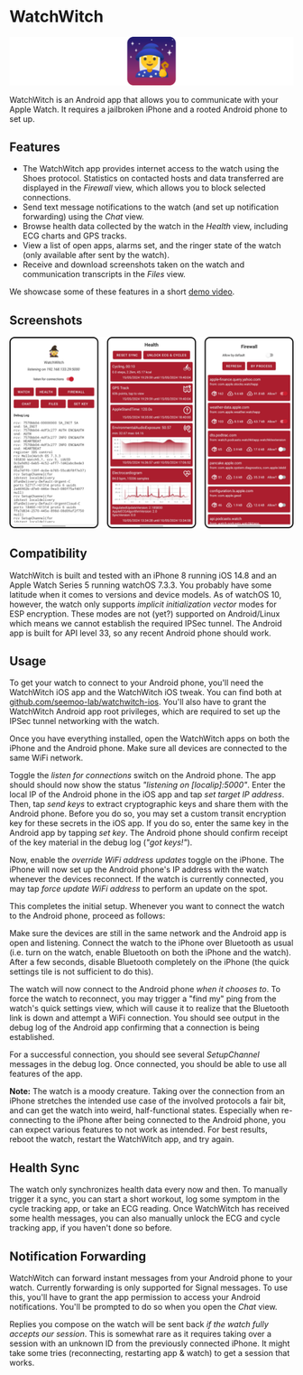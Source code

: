 # WatchWitch

![WatchWitch icon](img/banner.png)

WatchWitch is an Android app that allows you to communicate with your Apple Watch. It requires a jailbroken iPhone and a rooted Android phone to set up. 

## Features

* The WatchWitch app provides internet access to the watch using the Shoes protocol. Statistics on contacted hosts and data transferred are displayed in the *Firewall* view, which allows you to block selected connections.
* Send text message notifications to the watch (and set up notification forwarding) using the *Chat* view.
* Browse health data collected by the watch in the *Health* view, including ECG charts and GPS tracks.
* View a list of open apps, alarms set, and the ringer state of the watch (only available after sent by the watch).
* Receive and download screenshots taken on the watch and communication transcripts in the *Files* view.

We showcase some of these features in a short [demo video](https://streamable.com/k7878q).

## Screenshots

![Screenshots 1](img/screenshots-1.png)

## Compatibility

WatchWitch is built and tested with an iPhone 8 running iOS 14.8 and an Apple Watch Series 5 running watchOS 7.3.3. You probably have some latitude when it comes to versions and device models. As of watchOS 10, however, the watch only supports _implicit initialization vector_ modes for ESP encryption. These modes are not (yet?) supported on Android/Linux which means we cannot establish the required IPSec tunnel. The Android app is built for API level 33, so any recent Android phone should work.

## Usage

To get your watch to connect to your Android phone, you'll need the WatchWitch iOS app and the WatchWitch iOS tweak. You can find both at [github.com/seemoo-lab/watchwitch-ios](https://github.com/seemoo-lab/watchwitch-ios). You'll also have to grant the WatchWitch Android app root privileges, which are required to set up the IPSec tunnel networking with the watch.

Once you have everything installed, open the WatchWitch apps on both the iPhone and the Android phone. Make sure all devices are connected to the same WiFi network.

Toggle the *listen for connections* switch on the Android phone. The app should should now show the status *"listening on [localip]:5000"*. Enter the local IP of the Android phone in the iOS app and tap *set target IP address*. Then, tap *send keys* to extract cryptographic keys and share them with the Android phone. Before you do so, you may set a custom transit encryption key for these secrets in the iOS app. If you do so, enter the same key in the Android app by tapping *set key*. The Android phone should confirm receipt of the key material in the debug log (*"got keys!"*).

Now, enable the *override WiFi address updates* toggle on the iPhone. The iPhone will now set up the Android phone's IP address with the watch whenever the devices reconnect. If the watch is currently connected, you may tap *force update WiFi address* to perform an update on the spot.

This completes the initial setup. Whenever you want to connect the watch to the Android phone, proceed as follows:

Make sure the devices are still in the same network and the Android app is open and listening. Connect the watch to the iPhone over Bluetooth as usual (i.e. turn on the watch, enable Bluetooth on both the iPhone and the watch). After a few seconds, disable Bluetooth completely on the iPhone (the quick settings tile is not sufficient to do this).

The watch will now connect to the Android phone *when it chooses to*. To force the watch to reconnect, you may trigger a "find my" ping from the watch's quick settings view, which will cause it to realize that the Bluetooth link is down and attempt a WiFi connection. You should see output in the debug log of the Android app confirming that a connection is being established.

For a successful connection, you should see several *SetupChannel* messages in the debug log. Once connected, you should be able to use all features of the app.

**Note:** The watch is a moody creature. Taking over the connection from an iPhone stretches the intended use case of the involved protocols a fair bit, and can get the watch into weird, half-functional states. Especially when re-connecting to the iPhone after being connected to the Android phone, you can expect various features to not work as intended. For best results, reboot the watch, restart the WatchWitch app, and try again.

## Health Sync

The watch only synchronizes health data every now and then. To manually trigger it a sync, you can start a short workout, log some symptom in the cycle tracking app, or take an ECG reading. Once WatchWitch has received some health messages, you can also manually unlock the ECG and cycle tracking app, if you haven't done so before.

## Notification Forwarding

WatchWitch can forward instant messages from your Android phone to your watch. Currently forwarding is only supported for Signal messages. To use this, you'll have to grant the app permission to access your Android notifications. You'll be prompted to do so when you open the *Chat* view. 

Replies you compose on the watch will be sent back *if the watch fully accepts our session*. This is somewhat rare as it requires taking over a session with an unknown ID from the previously connected iPhone. It might take some tries (reconnecting, restarting app & watch) to get a session that works.